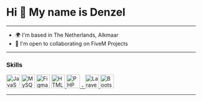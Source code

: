 Hi 👋 My name is Denzel
=====================

-------------

* 🌍  I'm based in The Netherlands, Alkmaar
* 🤝  I'm open to collaborating on FiveM Projects

-------------

### Skills

<p align="left">
<a href="https://developer.mozilla.org/en-US/docs/Web/JavaScript" target="_blank" rel="noreferrer"><img src="https://raw.githubusercontent.com/danielcranney/readme-generator/main/public/icons/skills/javascript-colored.svg" width="36" height="36" alt="JavaScript" /></a>
<a href="https://www.mysql.com/" target="_blank" rel="noreferrer"><img src="https://raw.githubusercontent.com/danielcranney/readme-generator/main/public/icons/skills/mysql-colored.svg" width="36" height="36" alt="MySQL" /></a>
<a href="https://www.figma.com/" target="_blank" rel="noreferrer"><img src="https://raw.githubusercontent.com/danielcranney/readme-generator/main/public/icons/skills/figma-colored.svg" width="36" height="36" alt="Figma" /></a>
<a href="https://www.w3.org/html/" target="_blank" rel="noreferrer">
    <img src="https://www.w3.org/html/logo/downloads/HTML5_Logo_512.png" width="36" height="36" alt="HTML5" />
</a>
<a href="https://www.php.net/" target="_blank" rel="noreferrer">
    <img src="https://www.php.net/images/logos/new-php-logo.svg" width="36" height="36" alt="PHP" />
</a>
<a href="https://laravel.com/" target="_blank" rel="noreferrer">
  -  <img src="https://upload.wikimedia.org/wikipedia/commons/9/9a/Laravel.svg" width="36" height="36" alt="Laravel" />
</a>
<a href="https://getbootstrap.com/" target="_blank" rel="noreferrer">
    <img src="https://upload.wikimedia.org/wikipedia/commons/thumb/b/b2/Bootstrap_logo.svg/2560px-Bootstrap_logo.svg.png" width="36" height="36" alt="Bootstrap" />
</a>
</p>

-------------

